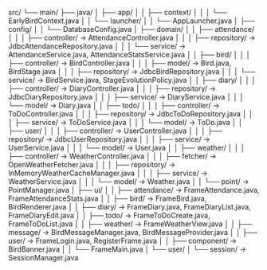 src/
└── main/
├── java/
│   ├── app/
│   │   ├── context/
│   │   │   └── EarlyBirdContext.java
│   │   └── launcher/
│   │       └── AppLauncher.java
│   ├── config/
│   │   └── DatabaseConfig.java
│   ├── domain/
│   │   ├── attendance/
│   │   │   ├── controller/      -> AttendanceController.java
│   │   │   ├── repository/      -> JdbcAttendanceRepository.java
│   │   │   └── service/         -> AttendanceService.java, AttendanceStatsService.java
│   │   ├── bird/
│   │   │   ├── controller/      -> BirdController.java
│   │   │   ├── model/           -> Bird.java, BirdStage.java
│   │   │   ├── repository/      -> JdbcBirdRepository.java
│   │   │   └── service/         -> BirdService.java, StageEvolutionPolicy.java
│   │   ├── diary/
│   │   │   ├── controller/      -> DiaryController.java
│   │   │   ├── repository/      -> JdbcDiaryRepository.java
│   │   │   ├── service/         -> DiaryService.java
│   │   │   └── model/           -> Diary.java
│   │   ├── todo/
│   │   │   ├── controller/      -> ToDoController.java
│   │   │   ├── repository/      -> JdbcToDoRepository.java
│   │   │   ├── service/         -> ToDoService.java
│   │   │   └── model/           -> ToDo.java
│   │   ├── user/
│   │   │   ├── controller/      -> UserController.java
│   │   │   ├── repository/      -> JdbcUserRepository.java
│   │   │   ├── service/         -> UserService.java
│   │   │   └── model/           -> User.java
│   │   ├── weather/
│   │   │   ├── controller/      -> WeatherController.java
│   │   │   ├── fetcher/         -> OpenWeatherFetcher.java
│   │   │   ├── repository/      -> InMemoryWeatherCacheManager.java
│   │   │   ├── service/         -> WeatherService.java
│   │   │   └── model/           -> Weather.java
│   │   └── point/               -> PointManager.java
│   ├── ui/
│   │   ├── attendance/          -> FrameAttendance.java, FrameAttendanceStats.java
│   │   ├── bird/                -> FrameBird.java, BirdRenderer.java
│   │   ├── diary/               -> FrameDiary.java, FrameDiaryList.java, FrameDiaryEdit.java
│   │   ├── todo/                -> FrameToDoCreate.java, FrameToDoList.java
│   │   ├── weather/             -> FrameWeatherView.java
│   │   ├── message/             -> BirdMessageManager.java, BirdMessageProvider.java
│   │   ├── user/                -> FrameLogin.java, RegisterFrame.java
│   │   ├── component/           -> BirdBanner.java
│   │   └── FrameMain.java
│   └── user/
│       └── session/            -> SessionManager.java